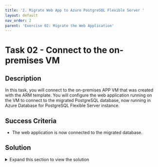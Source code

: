 ```yaml
---
title: '2. Migrate Web App to Azure PostgreSQL Flexible Server '
layout: default
nav_order: 2
parent: 'Exercise 02: Migrate the Web Application'
---
```


# Task 02 - Connect to the on-premises VM

## Description

In this task, you will connect to the on-premises APP VM that was created with the ARM template. You will configure the web application running on the VM to connect to the migrated PostgreSQL database, now running in Azure Database for PostgreSQL Flexible Server instance.

## Success Criteria

* The web application is now connected to the migrated database.

## Solution

<details markdown="block">
<summary>Expand this section to view the solution</summary>

1. In the **Azure Portal**, navigate to the **Resource Group** that you created for this lab, then select the **On-premises APP VM** named similar to `terrafirm-onprem-app-vm`.

    ![The Resource group with on-premises workload VM highlighted.](../../resources/images/lab02_02_VirtualMachine.png "Azure resource group")

1. On the **Virtual Machine** blade, locate and copy the **Public IP Address** for the VM.

    ![The Virtual machine blade with Public IP Address highlighted.](../../resources/images/lab02_02_VMIPAddress.png "Virtual machine public IP")

At the top of the Azure Portal, select the **Cloud Shell** icon to open up the Azure Cloud Shell.

![Cloud Shell icon is highlighted.](../../resources/images/lab02_02_AzureCloudShell.png "Cloud Shell icon")

1. Within the **Cloud Shell**, enter the following `ssh` command to connect to the VM using SSH. Be sure to replace the `<ip-address>` placeholder with the **Public IP Address** that was just copied for the VM.

    ```bash
    ssh demouser@<ip-address>
    ```

1. If prompted, enter `y` and press Enter to access the certificate warning for this VM. Then continue by entering the **Password** for the VM.

    ![Cloud Shell is open with SSH certificate and password prompt.](../../resources/images/lab02_02_ConnectToVMssh.png "Cloud Shell")

    > **Note**: Enter the password you chose when provisioning the VM in the setup lab.

1. Once connected to the VM via SSH, execute the following command to open the `orders.php` file for the web application in a text editor. The application needs to be configured to connect to the **Azure Database for PostgreSQL Flexible Server** database that was previously migrated.

    ```bash
    sudo nano /var/www/html/orders.php
    ```

    ![orders.php file is open in editor.](../../resources/images/lab02_02_OrdersPhPFile.png "orders.php file")

1. Within the `orders.php` file, set the following values for the **database connection details** section to configure it for Azure Database for PostgreSQL Flexible Server.

    ![Copy the Servername from the Azure Database for PostgreSQL Flexible Server](../../resources/images/lab02_02_AzureDatabaseServerName.png "Azure Database for PostgreSQL Flexible Server name")

    1. **host**: Enter the **Server name** for the **Azure Database for PostgreSQL Flexible Server** instance that was previously copied.

    ![orders.php file with database connection details set.](../../resources/images/lab02_02_OrdersPhPWithMigratedServer.png "orders.php file")

1. To save the file, press `^X` (ctrl-X) to exit the editor, press `Y` to save the modified buffer, then press **Enter** to write the changes to the file.

1. Open a new browser tab, and navigate to the following URL to test that the web application is installed. Be sure to use `http://` since the web application is not currently configured for TLS/SSL.

    ```text
    http://<ip-address>/orders.php
    ```

1. The web application will look similar to the following screenshot.

    ![Web application is displayed in web browser.](../../resources/images/lab02_02_WebApplicationMigrated.png "Web application")

1. Note that the database connection IP address has changed from 127.0.0.1 which was the on-premises PostgreSQL database to the newly migrated database hosted in Azure Database for PostgreSQL Flexible Server.

    ![Validation of the Web application connected to the migrated PostgreSQL database](../../resources/images/lab02_02_DatabaseConnectionIPAddress.png "IP address of migrated dataabse")

Congratulations you have migrated the database to Azure and configured the on-premises web application to use this migrated database. You will now Azure Arc-enable the on-premises VM that hosts the web application in the next lab.

</details>
